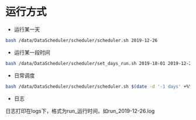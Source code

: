 
# 运行方式

- 运行某一天

```bash
bash /data/DataScheduler/scheduler/scheduler.sh 2019-12-26

```

- 运行某一段时间


```bash
bash /data/DataScheduler/scheduler/set_days_run.sh 2019-10-01 2019-12-26

```

- 日常调度

```bash
bash /data/DataScheduler/scheduler/scheduler.sh $(date -d '-1 days' +%Y-%m-%d)

```


- 日志

日志打印在logs下，格式为run_运行时间，如run_2019-12-26.log